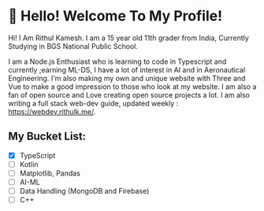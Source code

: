 # 👋 Hello! Welcome To My Profile!

Hi! I Am Rithul Kamesh. I am a 15 year old 11th grader from India, Currently Studying in BGS National Public School.

I am a Node.js Enthusiast who is learning to code in Typescript and currently ;earning ML-DS, I have a lot of interest in AI and in Aeronautical Engineering. I'm also making my own and unique website with Three and Vue to make a good impression to those who look at my website. I am also a fan of open source and Love creating open source projects a lot. I am also writing a full stack web-dev guide, updated weekly : https://webdev.rithulk.me/.

## My Bucket List:

- [x] TypeScript
- [ ] Kotlin
- [ ] Matplotlib, Pandas
- [ ] AI-ML
- [ ] Data Handling (MongoDB and Firebase)
- [ ] C++

#
